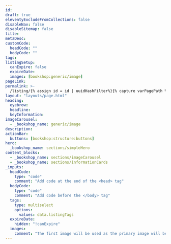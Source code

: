 ```yaml
---
id:
draft: true
eleventyExcludeFromCollections: false
disableNav: false
disableSitemap: false
title:
metaDesc:
customCode:
  headCode: ""
  bodyCode: ""
tags:
listingSetup:
  canExpire: false
  expireDate:
  images: [bookshop:generic/image]
pageLink:
permalink: >-
  /listing/{% assign id = id | uuidHashFilter%}{% capture varPagePath %}{% if pageLink%}{% assign pageLink = pageLink | slugify%}{{  page.filePathStem |fileSubstringFilter | append: pageLink | append: "-" | append: id  }}{% else %}{{  page.filePathStem |fileSubstringFilter | append: id }}{% endif %}{% endcapture %}/{{varPagePath | strip}}/index.html
layout: "layouts/page.html"
heading:
  eyebrow:
  headline:
  keyInformation:
imageCarousel:
  - _bookshop_name: generic/image 
description:
actionBar: 
  buttons: [bookshop:structure:buttons]
hero:
  _bookshop_name: sections/simpleHero
content_blocks:
  - _bookshop_name: sections/imageCarousel
  - _bookshop_name: sections/informationCards
_inputs:
  headCode:
    type: "code"
    comment: "Add code at the end of the <head> tag"
  bodyCode:
    type: "code"
    comment: "Add code before the </body> tag"
  tags:
    type: multiselect
    options:
      values: data.listingTags
  expireDate:
    hidden: "!canExpire"
  images:
    comment: "The first image will be used as the primary image will be used for listing cards"
---
```


